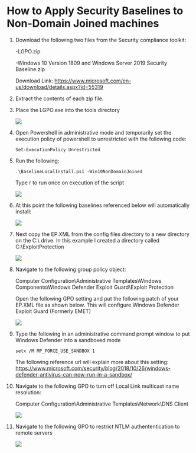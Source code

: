 # How to Apply Security Baselines to Non-Domain Joined machines

1. Download the following two files from the Security compliance toolkit:

   -LGPO.zip
   
   -Windows 10 Version 1809 and Windows Server 2019 Security Baseline.zip
   
   Download Link: https://www.microsoft.com/en-us/download/details.aspx?id=55319
   
2. Extract the contents of each zip file. 
 
3. Place the LGPO.exe into the tools directory

   ![](https://github.com/rootsecdev/Microsoft-Blue-Forest/blob/master/Screenshots/StdAloneSec1.PNG)
  
4. Open Powershell in administrative mode and temporarily set the execution policy of powershell to unrestricted with the following code:

   ```
   Set-ExecutionPolicy Unrestricted
   ```
   
5. Run the following:

   ```
   .\BaselineLocalInstall.ps1 -Win10NonDomainJoined
   ```

   Type r to run once on execution of the script
  
   ![](https://github.com/rootsecdev/Microsoft-Blue-Forest/blob/master/Screenshots/StdAloneSec2.PNG)
   
6. At this point the following baselines referenced below will automatically install:
 
   ![](https://github.com/rootsecdev/Microsoft-Blue-Forest/blob/master/Screenshots/StdAloneSec3.PNG)
   
7. Next copy the EP.XML from the config files directory to a new directory on the C:\ drive. In this example I created a directory called C:\ExploitProtection

   ![](https://github.com/rootsecdev/Microsoft-Blue-Forest/blob/master/Screenshots/StdAloneSec4.PNG)
   
8. Navigate to the following group policy object:
  
   Computer Configuration\Administrative Templates\Windows Components\Windows Defender Exploit Guard\Exploit Protection
   
   Open the following GPO setting and put the following patch of your EP.XML file as shown below. This will configure Windows Defender Exploit Guard (Formerly EMET)
   
   ![](https://github.com/rootsecdev/Microsoft-Blue-Forest/blob/master/Screenshots/StdAloneSec5.PNG)
   
 9. Type the following in an administrative command prompt window to put Windows Defender into a sandboxed mode

    ```
    setx /M MP_FORCE_USE_SANDBOX 1
    ```
    The following reference url will explain more about this setting: https://www.microsoft.com/security/blog/2018/10/26/windows-defender-antivirus-can-now-run-in-a-sandbox/
    
 10. Navigate to the following GPO to turn off Local Link multicast name resolution:
 
     Computer Configuration\Administrative Templates\Network\DNS Client
     
     ![](https://github.com/rootsecdev/Microsoft-Blue-Forest/blob/master/Screenshots/StdAloneSec6.PNG)
     
 11. Navigate to the following GPO to restrict NTLM authententication to remote servers

     ![](https://github.com/rootsecdev/Microsoft-Blue-Forest/blob/master/Screenshots/StdAloneSec7.PNG)
